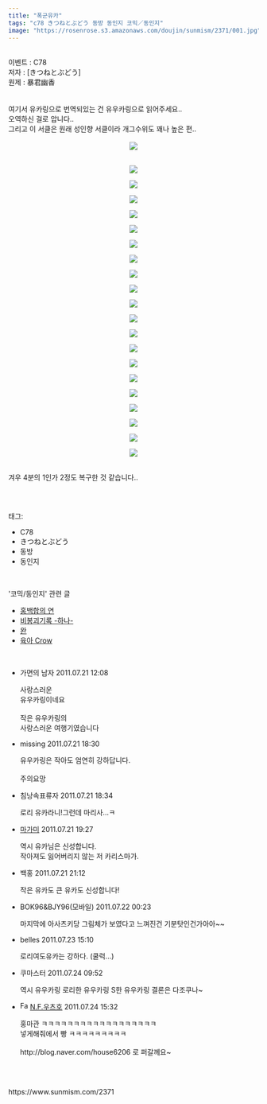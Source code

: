 ```yaml
---
title: "폭군유카"
tags: "c78 きつねとぶどう 동방 동인지 코믹／동인지"
image: "https://rosenrose.s3.amazonaws.com/doujin/sunmism/2371/001.jpg"
---
```

<div class="article">
<div class="jb-article"><br/>
이벤트 : C78<br/>
저자 : [きつねとぶどう] <br/>
원제 : 暴君幽香<br/>
<br/><br/>
여기서 유카링으로 번역되있는 건 유우카링으로 읽어주세요..<br/>
오역하신 걸로 압니다..<br/>
그리고 이 서클은 원래 성인향 서클이라 개그수위도 꽤나 높은 편..<br/>
<br/>
<p style="MARGIN: 0px"></p><div class="imageblock center" style="text-align: center; clear: both;"><img src="{{ site.imgserver1 }}/sunmism/2371/001.jpg"/></div><p></p><br/>
<p style="MARGIN: 0px"></p><div class="imageblock center" style="text-align: center; clear: both;"><img src="{{ site.imgserver1 }}/sunmism/2371/002.jpg"/></div><p></p>
<p style="MARGIN: 0px"></p><div class="imageblock center" style="text-align: center; clear: both;"><img src="{{ site.imgserver1 }}/sunmism/2371/003.jpg"/></div><p></p>
<p style="MARGIN: 0px"></p><div class="imageblock center" style="text-align: center; clear: both;"><img src="{{ site.imgserver1 }}/sunmism/2371/004.jpg"/></div><p></p>
<p style="MARGIN: 0px"></p><div class="imageblock center" style="text-align: center; clear: both;"><img src="{{ site.imgserver1 }}/sunmism/2371/005.jpg"/></div><p></p>
<p style="MARGIN: 0px"></p><div class="imageblock center" style="text-align: center; clear: both;"><img src="{{ site.imgserver1 }}/sunmism/2371/006.jpg"/></div><p></p>
<p style="MARGIN: 0px"></p><div class="imageblock center" style="text-align: center; clear: both;"><img src="{{ site.imgserver1 }}/sunmism/2371/007.jpg"/></div><p></p>
<p style="MARGIN: 0px"></p><div class="imageblock center" style="text-align: center; clear: both;"><img src="{{ site.imgserver1 }}/sunmism/2371/008.jpg"/></div><p></p>
<p style="MARGIN: 0px"></p><div class="imageblock center" style="text-align: center; clear: both;"><img src="{{ site.imgserver1 }}/sunmism/2371/009.jpg"/></div><p></p>
<p style="MARGIN: 0px"></p><div class="imageblock center" style="text-align: center; clear: both;"><img src="{{ site.imgserver1 }}/sunmism/2371/010.jpg"/></div><p></p>
<p style="MARGIN: 0px"></p><div class="imageblock center" style="text-align: center; clear: both;"><img src="{{ site.imgserver1 }}/sunmism/2371/011.jpg"/></div><p></p>
<p style="MARGIN: 0px"></p><div class="imageblock center" style="text-align: center; clear: both;"><img src="{{ site.imgserver1 }}/sunmism/2371/012.jpg"/></div><p></p>
<p style="MARGIN: 0px"></p><div class="imageblock center" style="text-align: center; clear: both;"><img src="{{ site.imgserver1 }}/sunmism/2371/013.jpg"/></div><p></p>
<p style="MARGIN: 0px"></p><div class="imageblock center" style="text-align: center; clear: both;"><img src="{{ site.imgserver1 }}/sunmism/2371/014.jpg"/></div><p></p>
<p style="MARGIN: 0px"></p><div class="imageblock center" style="text-align: center; clear: both;"><img src="{{ site.imgserver1 }}/sunmism/2371/015.jpg"/></div><p></p>
<p style="MARGIN: 0px"></p><div class="imageblock center" style="text-align: center; clear: both;"><img src="{{ site.imgserver1 }}/sunmism/2371/016.jpg"/></div><p></p>
<p style="MARGIN: 0px"></p><div class="imageblock center" style="text-align: center; clear: both;"><img src="{{ site.imgserver1 }}/sunmism/2371/017.jpg"/></div><p></p>
<p style="MARGIN: 0px"></p><div class="imageblock center" style="text-align: center; clear: both;"><img src="{{ site.imgserver1 }}/sunmism/2371/018.jpg"/></div><p></p>
<p style="MARGIN: 0px"></p><div class="imageblock center" style="text-align: center; clear: both;"><img src="{{ site.imgserver1 }}/sunmism/2371/019.jpg"/></div><p></p>
<p style="MARGIN: 0px"></p><div class="imageblock center" style="text-align: center; clear: both;"><img src="{{ site.imgserver1 }}/sunmism/2371/020.jpg"/></div><p></p>
<p style="MARGIN: 0px"></p><div class="imageblock center" style="text-align: center; clear: both;"><img src="{{ site.imgserver1 }}/sunmism/2371/021.jpg"/></div><p></p><br/>
겨우 4분의 1인가 2정도 복구한 것 같습니다..<br/>
<br/><div style="text-align:center;margin:10px 0 10px 0;clear:both"><div style="display:inline;text-align:center;">
</div><div style="display:inline;text-align:center;">
</div></div> </div></div><br/>
<div class="tagTrail">
<p>태그: </p>
<ul>
<li>C78</li>
<li>きつねとぶどう</li>
<li>동방</li>
<li>동인지</li>
</ul>
</div><br/>
<div class="another">
<p>'코믹/동인지' 관련 글</p>
<ul>
<li><a href="/sunmism_2378">홍백합의 연</a></li>
<li><a href="/sunmism_2372">비봉괴기록 -하나-</a></li>
<li><a href="/sunmism_2370">완</a></li>
<li><a href="/sunmism_2369">육아 Crow</a></li>
</ul>
</div><br/>
<div class="jb-discuss-list jb-discuss-list-comment">
<ul class="jb-discuss-list-level-1">
<li class="rp_general" id="comment9891821">
<div class="jb-discuss jb-discuss-comment">
<div class="jb-discuss-information jb-discuss-information-comment">
<span class="jb-discuss-information-name">가면의 남자</span>
<span class="jb-discuss-information-date">2011.07.21 12:08 </span>
</div>
<p class="jb-discuss-content jb-discuss-content-comment">사랑스러운<br/>
유우카링이네요<br/>
<br/>
작은 유우카링의<br/>
사랑스러운 여행기였습니다</p>
</div>
</li>
<li class="rp_general" id="comment9893049">
<div class="jb-discuss jb-discuss-comment">
<div class="jb-discuss-information jb-discuss-information-comment">
<span class="jb-discuss-information-name">missing</span>
<span class="jb-discuss-information-date">2011.07.21 18:30 </span>
</div>
<p class="jb-discuss-content jb-discuss-content-comment">유우카링은 작아도 엄연히 강하답니다.<br/>
<br/>
주의요망</p>
</div>
</li>
<li class="rp_general" id="comment9893063">
<div class="jb-discuss jb-discuss-comment">
<div class="jb-discuss-information jb-discuss-information-comment">
<span class="jb-discuss-information-name">침낭속표류자</span>
<span class="jb-discuss-information-date">2011.07.21 18:34 </span>
</div>
<p class="jb-discuss-content jb-discuss-content-comment">로리 유카라니!그런데 마리사...ㅋ</p>
</div>
</li>
<li class="rp_general" id="comment9893218">
<div class="jb-discuss jb-discuss-comment">
<div class="jb-discuss-information jb-discuss-information-comment">
<span class="jb-discuss-information-name"> <a href="http://magamikyo.egloos.com" onclick="return openLinkInNewWindow(this)">마가미</a></span>
<span class="jb-discuss-information-date">2011.07.21 19:27 </span>
</div>
<p class="jb-discuss-content jb-discuss-content-comment">역시 유카님은 신성합니다.<br/>
작아져도 잃어버리지 않는 저 카리스마가.</p>
</div>
</li>
<li class="rp_general" id="comment9893468">
<div class="jb-discuss jb-discuss-comment">
<div class="jb-discuss-information jb-discuss-information-comment">
<span class="jb-discuss-information-name">백홍</span>
<span class="jb-discuss-information-date">2011.07.21 21:12 </span>
</div>
<p class="jb-discuss-content jb-discuss-content-comment">작은 유카도 큰 유카도 신성합니다!</p>
</div>
</li>
<li class="rp_general" id="comment9894043">
<div class="jb-discuss jb-discuss-comment">
<div class="jb-discuss-information jb-discuss-information-comment">
<span class="jb-discuss-information-name">BOK96&amp;BJY96(모바일)</span>
<span class="jb-discuss-information-date">2011.07.22 00:23 </span>
</div>
<p class="jb-discuss-content jb-discuss-content-comment">마지막에 아사츠키당 그림체가 보였다고 느껴진건 기분탓인건가아아~~</p>
</div>
</li>
<li class="rp_general" id="comment9901476">
<div class="jb-discuss jb-discuss-comment">
<div class="jb-discuss-information jb-discuss-information-comment">
<span class="jb-discuss-information-name">belles</span>
<span class="jb-discuss-information-date">2011.07.23 15:10 </span>
</div>
<p class="jb-discuss-content jb-discuss-content-comment">로리여도유카는 강하다. (쿨럭...)</p>
</div>
</li>
<li class="rp_general" id="comment9903884">
<div class="jb-discuss jb-discuss-comment">
<div class="jb-discuss-information jb-discuss-information-comment">
<span class="jb-discuss-information-name">쿠마스터</span>
<span class="jb-discuss-information-date">2011.07.24 09:52 </span>
</div>
<p class="jb-discuss-content jb-discuss-content-comment">역시 유우카링 로리한 유우카링 S한 유우카링 결론은 다조쿠나~</p>
</div>
</li>
<li class="rp_general" id="comment9904612">
<div class="jb-discuss jb-discuss-comment">
<div class="jb-discuss-information jb-discuss-information-comment">
<span class="jb-discuss-information-name"><img alt="Favicon of http://blog.naver.com/house6206" height="16" onerror="this.onerror=null;this.parentNode.removeChild(this)" src="http://blog.naver.com/favicon.ico" width="16"/> <a href="http://blog.naver.com/house6206" onclick="return openLinkInNewWindow(this)">N.F.우츠호</a></span>
<span class="jb-discuss-information-date">2011.07.24 15:32 </span>
</div>
<p class="jb-discuss-content jb-discuss-content-comment">홍마관 ㅋㅋㅋㅋㅋㅋㅋㅋㅋㅋㅋㅋㅋㅋㅋㅋㅋㅋ<br/>
넣게해줘에서 빵 ㅋㅋㅋㅋㅋㅋㅋㅋㅋ<br/>
<br/>
http://blog.naver.com/house6206 로 퍼갈께요~</p>
</div>
</li>
</ul>
</div><br/>
<br/>
<p id="refer">https://www.sunmism.com/2371</p>
<br/>
